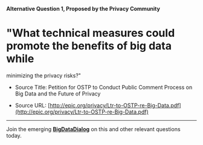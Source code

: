 **Alternative Question 1, Proposed by the Privacy Community**

# "What technical measures could promote the benefits of big data while 
minimizing the privacy risks?"

* Source Title: Petition for OSTP to Conduct Public Comment Process on Big Data and the Future of Privacy  

* Source URL: [http://epic.org/privacy/Ltr-to-OSTP-re-Big-Data.pdf](http://epic.org/privacy/Ltr-to-OSTP-re-Big-Data.pdf)

----

Join the emerging  **[BigDataDialog](http://bigdatadialog.org)** on this and other relevant questions today.
